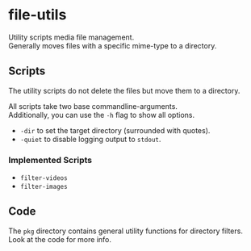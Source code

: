 # file-utils
Utility scripts media file management.  
Generally moves files with a specific mime-type to a directory.

## Scripts
The utility scripts do not delete the files but move them to a directory.  

All scripts take two base commandline-arguments.  
Additionally, you can use the `-h` flag to show all options.
- `-dir` to set the target directory (surrounded with quotes).
- `-quiet` to disable logging output to `stdout`.

### Implemented Scripts
- `filter-videos`
- `filter-images`


## Code 
The `pkg` directory contains general utility functions for directory filters.  
Look at the code for more info.